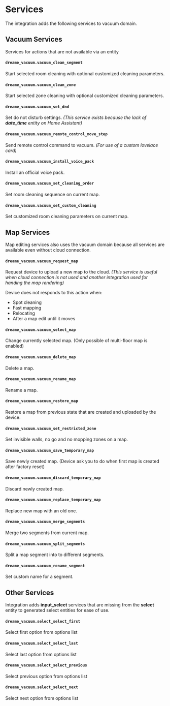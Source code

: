 # Services
The integration adds the following services to vacuum domain. 

## Vacuum Services
Services for actions that are not available via an entity

#### `dreame_vacuum.vacuum_clean_segment`

Start selected room cleaning with optional customized cleaning parameters.

#### `dreame_vacuum.vacuum_clean_zone`

Start selected zone cleaning with optional customized cleaning parameters.

#### `dreame_vacuum.vacuum_set_dnd`

Set do not disturb settings. *(This service exists because the lack of **date_time** entity on Home Assistant)*

#### `dreame_vacuum.vacuum_remote_control_move_step`

Send remote control command to vacuum. *(For use of a custom lovelace card)*

#### `dreame_vacuum.vacuum_install_voice_pack`

Install an official voice pack.

#### `dreame_vacuum.vacuum_set_cleaning_order`

Set room cleaning sequence on current map. 

#### `dreame_vacuum.vacuum_set_custom_cleaning`

Set customized room cleaning parameters on current map. 

## Map Services
Map editing services also uses the vacuum domain because all services are available even without cloud connection.

#### `dreame_vacuum.vacuum_request_map`

Request device to upload a new map to the cloud. *(This service is useful when cloud connection is not used and another integration used for handing the map rendering)*

Device does not responds to this action when:
- Spot cleaning
- Fast mapping
- Relocating
- After a map edit until it moves

#### `dreame_vacuum.vacuum_select_map`

Change currently selected map. (Only possible of multi-floor map is enabled)

#### `dreame_vacuum.vacuum_delete_map`

Delete a map.

#### `dreame_vacuum.vacuum_rename_map`

Rename a map.

#### `dreame_vacuum.vacuum_restore_map`

Restore a map from previous state that are created and uploaded by the device.

#### `dreame_vacuum.vacuum_set_restricted_zone`

Set invisible walls, no go and no mopping zones on a map.

#### `dreame_vacuum.vacuum_save_temporary_map`

Save newly created map. (Device ask you to do when first map is created after factory reset)

#### `dreame_vacuum.vacuum_discard_temporary_map`

Discard newly created map.

#### `dreame_vacuum.vacuum_replace_temporary_map`

Replace new map with an old one.

#### `dreame_vacuum.vacuum_merge_segments`

Merge two segments from current map.

#### `dreame_vacuum.vacuum_split_segments`

Split a map segment into to different segments.

#### `dreame_vacuum.vacuum_rename_segment`

Set custom name for a segment.

## Other Services
Integration adds **input_select** services that are missing from the **select** entity to generated select entities for ease of use.

#### `dreame_vacuum.select_select_first`

Select first option from options list

#### `dreame_vacuum.select_select_last`

Select last option from options list

#### `dreame_vacuum.select_select_previous`

Select previous option from options list

#### `dreame_vacuum.select_select_next`

Select next option from options list